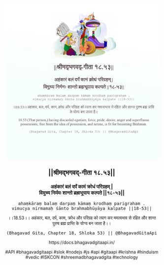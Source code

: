 <img src="../../asset/BG_18_53.png"/>
<center><h2>||श्रीमद्‍भगवद्‍-गीता १८.५३||</h2>
<h3>अहंकारं बलं दर्पं कामं क्रोधं परिग्रहम् |<br/>विमुच्य निर्ममः शान्तो ब्रह्मभूयाय कल्पते ||१८-५३||</h3>
<pre>ahaṃkāraṃ balaṃ darpaṃ kāmaṃ krodhaṃ parigraham .<br/>vimucya nirmamaḥ śānto brahmabhūyāya kalpate ||18-53||</pre>
<p>।।18.53।। अहंकार, बल, दर्प, काम, क्रोध और परिग्रह को त्याग कर ममत्वभाव से रहित और शान्त पुरुष ब्रह्म प्राप्ति के योग्य बन जाता है।।</p>
<pre>(Bhagavad Gita, Chapter 18, Shloka 53) || @BhagavadGitaApi</pre><p>https://docs.bhagavadgitaapi.in/</p><p>#API #bhagavadgitaapi #slok #nodejs #js #api #gitaapi #krishna #hinduism #vedic #ISKCON #shreemadbhagavadgita #technology</p></center>